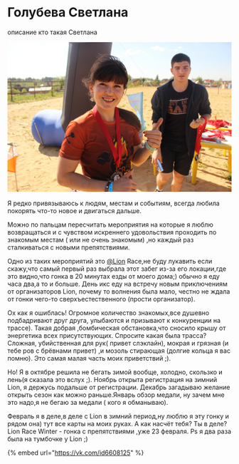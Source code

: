 # Голубева Светлана

описание кто такая Светлана

![](../../.gitbook/assets/golubeva.jpg)

 Я редко привязываюсь к людям, местам и событиям, всегда любила покорять что-то новое и двигаться дальше.  
  
Можно по пальцам пересчитать мероприятия на которые я люблю возвращаться и с чувством искреннего удовольствия проходить по знакомым местам \( или не очень знакомым\) ,но каждый раз сталкиваться с новыми препятствиями.  
  
Одно из таких мероприятий это [@Lion](https://vk.com/lion) Race,не буду лукавить если скажу,что самый первый раз выбрала этот забег из-за его локации,где это видно,что гонка в 20 минутах езды от моего дома;\) обычно я еду часа два,а то и больше. День икс еду на встречу новым приключениям от организаторов Lion, почему то волнения была мало, честно не ждала от гонки чего-то сверхъестественного \(прости организатор\).  
  
Ох как я ошиблась! Огромное количество знакомых,все душевно подбадривают друг друга, улыбаются и призывают к конкуренции на трассе\). Такая добрая ,бомбическая обстановка,что сносило крышу от энергетика всех присутствующих. Спросите какая была трасса? Сложная, убийственная для рук\( привет слэклайн\), мокрая и грязная \(и тебе ров с брёвнами привет\) ,и мозоль стирающая \(долгие кольца я вас помню\). Это самая малая часть моих приветствий ;\).  
  
Но! Я в октябре решила не бегать зимой вообще, холодно, скользко и лень\(я сказала это вслух ;\). Ноябрь открыта регистрация на зимний Lion, я держусь подальше от регистрации. Декабрь загадываю желание открыть сезон как можно раньше.Январь обзор медали, ну зачем мне это надо,я не бегаю за медали \( кого я обманываю\).  
  
Февраль я в деле,в деле с Lion в зимний период,ну люблю я эту гонку и рядом она\) тут все карты на моих руках. А как насчёт тебя? Ты в деле? Lion Race Winter - гонка с препятствиями ,уже 23 февраля. Ps я два раза была на тумбочке у Lion ;\)

{% embed url="https://vk.com/id6608125" %}



